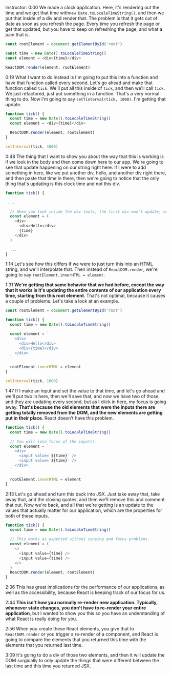 Instructor: 0:00 We made a clock application. Here, it's rendering out the time and we get that time with`new Date.toLocaleTimeString()`, and then we put that inside of a div and render that. The problem is that it gets out of date as soon as you refresh the page. Every time you refresh the page or get that updated, but you have to keep on refreshing the page, and what a pain that is.

```js
const rootElement = document.getElementById('root')

const time = new Date().toLocaleTimeString()
const element = <div>{time}</div>

ReactDOM.render(element, rootElement)
```

0:19 What I want to do instead is I'm going to put this into a function and have that function called every second. Let's go ahead and make that function called `tick`. We'll put all this inside of `tick`, and then we'll call `tick`. We just refactored, just put something in a function. That's a very normal thing to do. Now I'm going to say `setTinterval(tick, 1000)`. I'm getting that update.

```js
function tick() {
  const time = new Date().toLocaleTimeString()
  const element = <div>{time}</div>

  ReactDOM.render(element, rootElement)
}

setInterval(tick, 1000)
```

0:48 The thing that I want to show you about the way that this is working is if we look in the body and then come down here to our app. We're going to see that update happening on our string right here. If I were to add something in here, like we put another div, hello, and another div right there, and then paste that time in there, then we're going to notice that the only thing that's updating is this clock time and not this div.

```js
function tick() {

 ...

  // When you look inside the dev tools, the first div won't update, but the second one will
  const element = (
    <div>
      <div>Hello</div>
      {time}
    </div>
  )

  ...
}
```

1:14 Let's see how this differs if we were to just turn this into an HTML string, and we'll interpolate that. Then instead of `ReactDOM.render`, we're going to say `rootElement.innerHTML = element`.

1:31 **We're getting that same behavior that we had before, except the way that it works is it's updating the entire contents of our application every time, starting from this root element**. That's not optimal, because it causes a couple of problems. Let's take a look at an example.

```js
const rootElement = document.getElementById('root')

function tick() {
  const time = new Date().toLocaleTimeString()

  const element = `
    <div>
      <div>Hello</div>
      <div>{time}</div>
    </div>
  `

  rootElement.innerHTML = element
}

setInterval(tick, 1000)
```

1:47 If I make an input and set the value to that time, and let's go ahead and we'll put two in here, then we'll save that, and now we have two of those, and they are updating every second, but as I click in here, my focus is going away. **That's because the old elements that were the inputs there are getting totally removed from the DOM, and the new elements are getting put in their place**. React doesn't have this problem.

```js
function tick() {
  const time = new Date().toLocaleTimeString()

  // You will lose focus of the inputs!
  const element = `
    <div>
      <input value=`${time}` />
      <input value=`${time}` />
    </div>
  `

  rootElement.innerHTML = element
}
```

2:13 Let's go ahead and turn this back into JSX. Just take away that, take away that, and the closing quotes, and then we'll remove this and comment that out. Now we're back, and all that we're getting is an update to the values that actually matter for our application, which are the properties for both of these inputs.

```js
function tick() {
  const time = new Date().toLocaleTimeString()

  // This works as expected without causing and focus problems.
  const element = (
    <>
      <input value={time} />
      <input value={time} />
    </>
  )
  ReactDOM.render(element, rootElement)
}
```

2:36 This has great implications for the performance of our applications, as well as the accessibility, because React is keeping track of our focus for us.

2:44 **This isn't how you normally re-render new application. Typically, whenever state changes, you don't have to re-render your entire application**, but I wanted to show you this so you have an understanding of what React is really doing for you.

2:56 When you create these React elements, you give that to `ReactDOM.render` or you trigger a re-render of a component, and React is going to compare the elements that you returned this time with the elements that you returned last time.

3:09 It's going to do a div of those two elements, and then it will update the DOM surgically to only update the things that were different between the last time and this time you returned JSX.